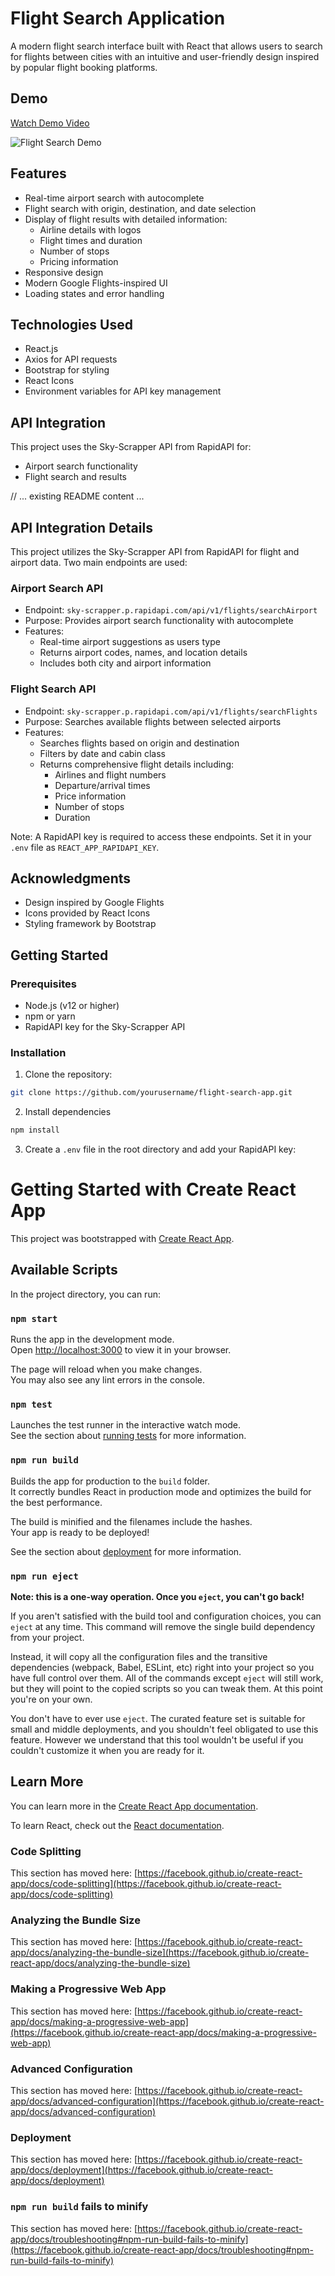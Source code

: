 # Flight Search Application

A modern flight search interface built with React that allows users to search for flights between cities with an intuitive and user-friendly design inspired by popular flight booking platforms.

## Demo

[Watch Demo Video](https://www.loom.com/share/eb391f8444bb4ee885ab18b0124ffbb1?sid=4331cd94-2edf-4538-a1df-1d6f87873f69)

![Flight Search Demo](./public/demo.png)

## Features

- Real-time airport search with autocomplete
- Flight search with origin, destination, and date selection
- Display of flight results with detailed information:
  - Airline details with logos
  - Flight times and duration
  - Number of stops
  - Pricing information
- Responsive design
- Modern Google Flights-inspired UI
- Loading states and error handling

## Technologies Used

- React.js
- Axios for API requests
- Bootstrap for styling
- React Icons
- Environment variables for API key management


## API Integration

This project uses the Sky-Scrapper API from RapidAPI for:
- Airport search functionality
- Flight search and results

// ... existing README content ...

## API Integration Details

This project utilizes the Sky-Scrapper API from RapidAPI for flight and airport data. Two main endpoints are used:

### Airport Search API
- Endpoint: `sky-scrapper.p.rapidapi.com/api/v1/flights/searchAirport`
- Purpose: Provides airport search functionality with autocomplete
- Features:
  - Real-time airport suggestions as users type
  - Returns airport codes, names, and location details
  - Includes both city and airport information

### Flight Search API
- Endpoint: `sky-scrapper.p.rapidapi.com/api/v1/flights/searchFlights`
- Purpose: Searches available flights between selected airports
- Features:
  - Searches flights based on origin and destination
  - Filters by date and cabin class
  - Returns comprehensive flight details including:
    - Airlines and flight numbers
    - Departure/arrival times
    - Price information
    - Number of stops
    - Duration

Note: A RapidAPI key is required to access these endpoints. Set it in your `.env` file as `REACT_APP_RAPIDAPI_KEY`.


## Acknowledgments

- Design inspired by Google Flights
- Icons provided by React Icons
- Styling framework by Bootstrap

## Getting Started

### Prerequisites

- Node.js (v12 or higher)
- npm or yarn
- RapidAPI key for the Sky-Scrapper API

### Installation

1. Clone the repository:

```bash
git clone https://github.com/yourusername/flight-search-app.git
```

2. Install dependencies

```bash
npm install
```

3. Create a `.env` file in the root directory and add your RapidAPI key:



# Getting Started with Create React App

This project was bootstrapped with [Create React App](https://github.com/facebook/create-react-app).

## Available Scripts

In the project directory, you can run:

### `npm start`

Runs the app in the development mode.\
Open [http://localhost:3000](http://localhost:3000) to view it in your browser.

The page will reload when you make changes.\
You may also see any lint errors in the console.

### `npm test`

Launches the test runner in the interactive watch mode.\
See the section about [running tests](https://facebook.github.io/create-react-app/docs/running-tests) for more information.

### `npm run build`

Builds the app for production to the `build` folder.\
It correctly bundles React in production mode and optimizes the build for the best performance.

The build is minified and the filenames include the hashes.\
Your app is ready to be deployed!

See the section about [deployment](https://facebook.github.io/create-react-app/docs/deployment) for more information.

### `npm run eject`

**Note: this is a one-way operation. Once you `eject`, you can't go back!**

If you aren't satisfied with the build tool and configuration choices, you can `eject` at any time. This command will remove the single build dependency from your project.

Instead, it will copy all the configuration files and the transitive dependencies (webpack, Babel, ESLint, etc) right into your project so you have full control over them. All of the commands except `eject` will still work, but they will point to the copied scripts so you can tweak them. At this point you're on your own.

You don't have to ever use `eject`. The curated feature set is suitable for small and middle deployments, and you shouldn't feel obligated to use this feature. However we understand that this tool wouldn't be useful if you couldn't customize it when you are ready for it.

## Learn More

You can learn more in the [Create React App documentation](https://facebook.github.io/create-react-app/docs/getting-started).

To learn React, check out the [React documentation](https://reactjs.org/).

### Code Splitting

This section has moved here: [https://facebook.github.io/create-react-app/docs/code-splitting](https://facebook.github.io/create-react-app/docs/code-splitting)

### Analyzing the Bundle Size

This section has moved here: [https://facebook.github.io/create-react-app/docs/analyzing-the-bundle-size](https://facebook.github.io/create-react-app/docs/analyzing-the-bundle-size)

### Making a Progressive Web App

This section has moved here: [https://facebook.github.io/create-react-app/docs/making-a-progressive-web-app](https://facebook.github.io/create-react-app/docs/making-a-progressive-web-app)

### Advanced Configuration

This section has moved here: [https://facebook.github.io/create-react-app/docs/advanced-configuration](https://facebook.github.io/create-react-app/docs/advanced-configuration)

### Deployment

This section has moved here: [https://facebook.github.io/create-react-app/docs/deployment](https://facebook.github.io/create-react-app/docs/deployment)

### `npm run build` fails to minify

This section has moved here: [https://facebook.github.io/create-react-app/docs/troubleshooting#npm-run-build-fails-to-minify](https://facebook.github.io/create-react-app/docs/troubleshooting#npm-run-build-fails-to-minify)
